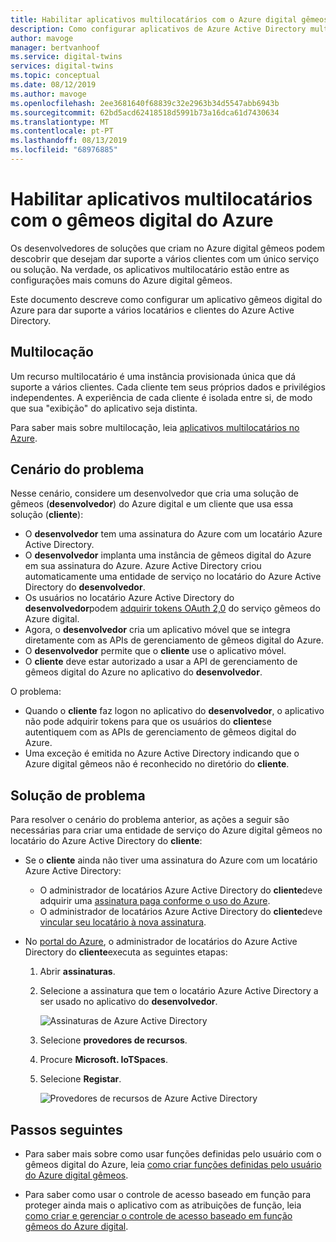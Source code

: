 ```yaml
---
title: Habilitar aplicativos multilocatários com o Azure digital gêmeos | Microsoft Docs
description: Como configurar aplicativos de Azure Active Directory multilocatário para o gêmeos digital do Azure.
author: mavoge
manager: bertvanhoof
ms.service: digital-twins
services: digital-twins
ms.topic: conceptual
ms.date: 08/12/2019
ms.author: mavoge
ms.openlocfilehash: 2ee3681640f68839c32e2963b34d5547abb6943b
ms.sourcegitcommit: 62bd5acd62418518d5991b73a16dca61d7430634
ms.translationtype: MT
ms.contentlocale: pt-PT
ms.lasthandoff: 08/13/2019
ms.locfileid: "68976885"
---
```

# <a name="enable-multitenant-applications-with-azure-digital-twins"></a>Habilitar aplicativos multilocatários com o gêmeos digital do Azure

Os desenvolvedores de soluções que criam no Azure digital gêmeos podem descobrir que desejam dar suporte a vários clientes com um único serviço ou solução. Na verdade, os aplicativos multilocatário estão entre as configurações mais comuns do Azure digital gêmeos.

Este documento descreve como configurar um aplicativo gêmeos digital do Azure para dar suporte a vários locatários e clientes do Azure Active Directory.

## <a name="multitenancy"></a>Multilocação

Um recurso multilocatário é uma instância provisionada única que dá suporte a vários clientes. Cada cliente tem seus próprios dados e privilégios independentes. A experiência de cada cliente é isolada entre si, de modo que sua "exibição" do aplicativo seja distinta.

Para saber mais sobre multilocação, leia [aplicativos multilocatários no Azure](https://docs.microsoft.com/azure/dotnet-develop-multitenant-applications).

## <a name="problem-scenario"></a>Cenário do problema

Nesse cenário, considere um desenvolvedor que cria uma solução de gêmeos (**desenvolvedor**) do Azure digital e um cliente que usa essa solução (**cliente**):

- O **desenvolvedor** tem uma assinatura do Azure com um locatário Azure Active Directory.
- O **desenvolvedor** implanta uma instância de gêmeos digital do Azure em sua assinatura do Azure. Azure Active Directory criou automaticamente uma entidade de serviço no locatário do Azure Active Directory do **desenvolvedor**.
- Os usuários no locatário Azure Active Directory do **desenvolvedor**podem [adquirir tokens OAuth 2,0](./security-authenticating-apis.md) do serviço gêmeos do Azure digital.
- Agora, o **desenvolvedor** cria um aplicativo móvel que se integra diretamente com as APIs de gerenciamento de gêmeos digital do Azure.
- O **desenvolvedor** permite que o **cliente** use o aplicativo móvel.
- O **cliente** deve estar autorizado a usar a API de gerenciamento de gêmeos digital do Azure no aplicativo do **desenvolvedor**.

O problema:

- Quando o **cliente** faz logon no aplicativo do **desenvolvedor**, o aplicativo não pode adquirir tokens para que os usuários do **cliente**se autentiquem com as APIs de gerenciamento de gêmeos digital do Azure.
- Uma exceção é emitida no Azure Active Directory indicando que o Azure digital gêmeos não é reconhecido no diretório do **cliente**.

## <a name="problem-solution"></a>Solução de problema

Para resolver o cenário do problema anterior, as ações a seguir são necessárias para criar uma entidade de serviço do Azure digital gêmeos no locatário do Azure Active Directory do **cliente**:

- Se o **cliente** ainda não tiver uma assinatura do Azure com um locatário Azure Active Directory:

  - O administrador de locatários Azure Active Directory do **cliente**deve adquirir uma [assinatura paga conforme o uso do Azure](https://azure.microsoft.com/offers/ms-azr-0003p/).
  - O administrador de locatários Azure Active Directory do **cliente**deve [vincular seu locatário à nova assinatura](https://docs.microsoft.com/azure/active-directory/hybrid/whatis-hybrid-identity).

- No [portal do Azure](https://portal.azure.com), o administrador de locatários do Azure Active Directory do **cliente**executa as seguintes etapas:

  1. Abrir **assinaturas**.
  1. Selecione a assinatura que tem o locatário Azure Active Directory a ser usado no aplicativo do **desenvolvedor**.

     ![Assinaturas de Azure Active Directory][1]

  1. Selecione **provedores de recursos**.
  1. Procure **Microsoft. IoTSpaces**.
  1. Selecione **Registar**.

     ![Provedores de recursos de Azure Active Directory][2]
  
## <a name="next-steps"></a>Passos seguintes

- Para saber mais sobre como usar funções definidas pelo usuário com o gêmeos digital do Azure, leia [como criar funções definidas pelo usuário do Azure digital gêmeos](./how-to-user-defined-functions.md).

- Para saber como usar o controle de acesso baseado em função para proteger ainda mais o aplicativo com as atribuições de função, leia [como criar e gerenciar o controle de acesso baseado em função gêmeos do Azure digital](./security-create-manage-role-assignments.md).

<!-- Images -->
[1]: media/multitenant/ad-subscriptions.png
[2]: media/multitenant/ad-resource-providers.png

